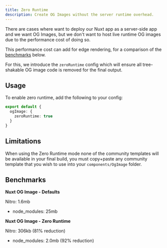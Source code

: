 ```yaml
---
title: Zero Runtime
description: Create OG Images without the server runtime overhead.
---
```


There are cases where want to deploy our Nuxt app as a server-side app and we want OG Images, but we don't want to host live runtime OG images due to the performance cost of doing so.

This performance cost can add for edge rendering, for a comparison of the [benchmarks](#benchmarks) below.

For this, we introduce the `zeroRuntime` config which will ensure all tree-shakable OG image code is removed for the final output.

## Usage

To enable zero runtime, add the following to your config:

```ts [nuxt.config.ts]
export default {
  ogImage: {
    zeroRuntime: true
  }
}
```

## Limitations

When using the Zero Runtime mode none of the community templates will be available in your final build, you must copy+paste any community template that you wish to use into your `components/OgImage` folder.

## Benchmarks

**Nuxt OG Image - Defaults**

Nitro: 1.6mb
- node_modules: 25mb

**Nuxt OG Image - Zero Runtime**

Nitro: 306kb (81% reduction)
- node_modules: 2.0mb (92% reduction)
